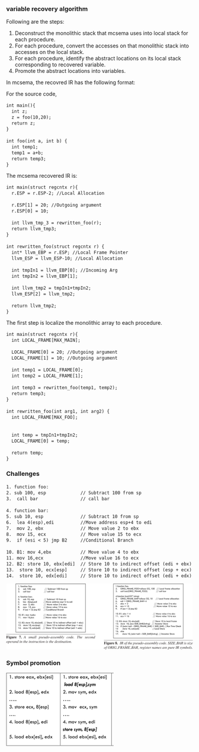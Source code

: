 ### variable recovery algorithm 
Following are the steps:
1. Deconstruct the monolithic stack that mcsema uses into local stack for each procedure.
2. For each procedure, convert the accesses on that monolithic stack into accesses on the local stack.
3. For each procedure, identify the abstract locations on its local stack corresponding to recovered variable.
4. Promote the abstract locations into variables. 


In mcsema, the recovred IR has the following format:

For the source code,

```
int main(){ 
  int z; 
  z = foo(10,20); 
  return z;
} 

int foo(int a, int b) { 
  int temp1; 
  temp1 = a+b; 
  return temp3;
}
```

The mcsema recovered IR is:

```
int main(struct regcntx r){ 
  r.ESP = r.ESP-2; //Local Allocation
  
  r.ESP[1] = 20; //Outgoing argument 
  r.ESP[0] = 10; 
  
  int llvm_tmp_3 = rewritten_foo(r); 
  return llvm_tmp3;
}

int rewritten_foo(struct regcntx r) {
  int* llvm_EBP = r.ESP; //Local Frame Pointer
  llvm_ESP = llvm_ESP-10; //Local Allocation

  int tmpIn1 = llvm_EBP[0]; //Incoming Arg 
  int tmpIn2 = llvm_EBP[1];

  int llvm_tmp2 = tmpIn1+tmpIn2; 
  llvm_ESP[2] = llvm_tmp2;

  return llvm_tmp2;
}

```

The first step is localize the monolithic array
to each procedure.

```
int main(struct regcntx r){ 
  int LOCAL_FRAME[MAX_MAIN];
  
  LOCAL_FRAME[0] = 20; //Outgoing argument 
  LOCAL_FRAME[1] = 10; //Outgoing argument 

  int temp1 = LOCAL_FRAME[0];
  int temp2 = LOCAL_FRAME[1];
  
  int temp3 = rewritten_foo(temp1, temp2); 
  return temp3;
}

int rewritten_foo(int arg1, int arg2) {
  int LOCAL_FRAME[MAX_FOO];


  int temp = tmpIn1+tmpIn2; 
  LOCAL_FRAME[0] = temp;

  return temp;
}

```

### Challenges

```
1. function foo: 
2. sub 100, esp             // Subtract 100 from sp
3.  call bar                // call bar

4. function bar: 
5. sub 10, esp              // Subtract 10 from sp
6.  lea 4(esp),edi          //Move address esp+4 to edi
7.  mov 2, ebx              // Move value 2 to ebx
8.  mov 15, ecx             // Move value 15 to ecx
9.  if (esi < 5) jmp B2     //Conditional Branch

10. B1: mov 4,ebx           // Move value 4 to ebx
11. mov 16,ecx              //Move value 16 to ecx
12. B2: store 10, ebx[edi]  // Store 10 to indirect offset (edi + ebx) 
13.  store 10, ecx[esp]     // Store 10 to indirect offset (esp + ecx)
14.  store 10, edx[edi]     // Store 10 to indirect offset (edi + edx)

```

![image](Figs/2.png)

### Symbol promotion

![image](Figs/3.png)
